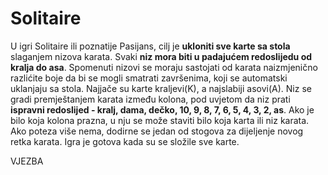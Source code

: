 # Solitaire

U igri Solitaire ili poznatije Pasijans, cilj je **ukloniti sve karte sa stola** slaganjem nizova karata. Svaki **niz mora biti u padajućem redoslijedu od kralja do asa**. Spomenuti nizovi se moraju sastojati od karata naizmjenično razlićite boje da bi se mogli smatrati završenima, koji se automatski uklanjaju sa stola. Najjače su karte kraljevi(K), a najslabiji asovi(A). Niz se gradi premještanjem karata između kolona, pod uvjetom da niz prati **ispravni redoslijed - kralj, dama, dečko, 10, 9, 8, 7, 6, 5, 4, 3, 2, as**. Ako je bilo koja kolona prazna, u nju se može staviti bilo koja karta ili niz karata. Ako poteza više nema, dodirne se jedan od stogova za dijeljenje novog retka karata.
Igra je gotova kada su se složile sve karte.

VJEZBA
